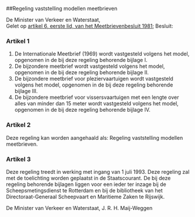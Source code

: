 <meta http-equiv='Content-Type' content='text/html; charset=utf-8' />

##Regeling vaststelling modellen meetbrieven

De Minister van Verkeer en Waterstaat,  
Gelet op [artikel 6, eerste lid, van het Meetbrievenbesluit 1981](../../../../../../AMvB/meetbrievenbesluit/1981/BWBR0003417/README.md);
Besluit:    

### Artikel  1  

1.  De Internationale Meetbrief (1969) wordt vastgesteld volgens het model, opgenomen in de bij deze regeling behorende bijlage I.   
2.  De bijzondere meetbrief wordt vastgesteld volgens het model, opgenomen in de bij deze regeling behorende bijlage II.   
3.  De bijzondere meetbrief voor pleziervaartuigen wordt vastgesteld volgens het model, opgenomen in de bij deze regeling behorende bijlage III. 
4. De bijzondere meetbrief voor vissersvaartuigen met een lengte over alles van minder dan 15 meter wordt vastgesteld volgens het model, opgenomen in de bij deze regeling behorende bijlage IV. 

### Artikel  2  

Deze regeling kan worden aangehaald als: Regeling vaststelling modellen meetbrieven. 

### Artikel  3  

Deze regeling treedt in werking met ingang van 1 juli 1993. Deze regeling zal met de toelichting worden geplaatst in de Staatscourant. De bij deze regeling behorende bijlagen liggen voor een ieder ter inzage bij de Scheepsmetingsdienst te Rotterdam en bij de bibliotheek van het Directoraat-Generaal Scheepvaart en Maritieme Zaken te Rijswijk. 

De 
Minister van Verkeer en Waterstaat, 
J. R. H. Maij-Weggen      
